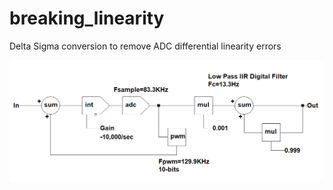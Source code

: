 # breaking_linearity
Delta Sigma conversion to remove ADC differential linearity errors


![](./deltasigmablock.png)
